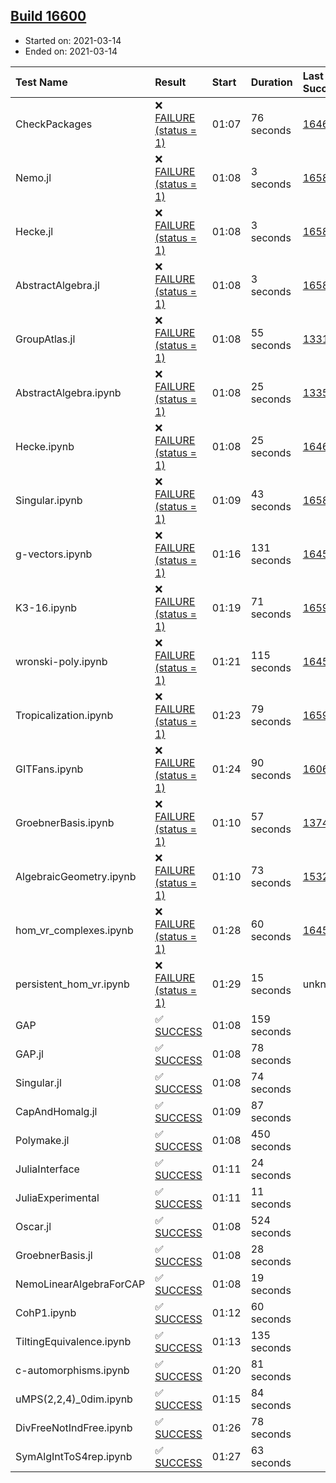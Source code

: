 ## [Build 16600](https://oscarci.mathematik.uni-kl.de/job/oscar/16600/)

* Started on: 2021-03-14
* Ended on: 2021-03-14

| Test Name    | Result | Start | Duration | Last Success | First Failure |
|:-------------|:-------|:------|:---------|:-------------|:--------------|
| CheckPackages | ❌ [FAILURE (status = 1)](https://oscarci.mathematik.uni-kl.de/job/oscar/16600/artifact/logs/build-16600/CheckPackages.log) | 01:07 | 76 seconds | [16463](https://oscarci.mathematik.uni-kl.de/job/oscar/16463/) | [16464](https://oscarci.mathematik.uni-kl.de/job/oscar/16464/) |
| Nemo.jl | ❌ [FAILURE (status = 1)](https://oscarci.mathematik.uni-kl.de/job/oscar/16600/artifact/logs/build-16600/Nemo.jl.log) | 01:08 | 3 seconds | [16588](https://oscarci.mathematik.uni-kl.de/job/oscar/16588/) | [16589](https://oscarci.mathematik.uni-kl.de/job/oscar/16589/) |
| Hecke.jl | ❌ [FAILURE (status = 1)](https://oscarci.mathematik.uni-kl.de/job/oscar/16600/artifact/logs/build-16600/Hecke.jl.log) | 01:08 | 3 seconds | [16589](https://oscarci.mathematik.uni-kl.de/job/oscar/16589/) | [16590](https://oscarci.mathematik.uni-kl.de/job/oscar/16590/) |
| AbstractAlgebra.jl | ❌ [FAILURE (status = 1)](https://oscarci.mathematik.uni-kl.de/job/oscar/16600/artifact/logs/build-16600/AbstractAlgebra.jl.log) | 01:08 | 3 seconds | [16584](https://oscarci.mathematik.uni-kl.de/job/oscar/16584/) | [16585](https://oscarci.mathematik.uni-kl.de/job/oscar/16585/) |
| GroupAtlas.jl | ❌ [FAILURE (status = 1)](https://oscarci.mathematik.uni-kl.de/job/oscar/16600/artifact/logs/build-16600/GroupAtlas.jl.log) | 01:08 | 55 seconds | [13311](https://oscarci.mathematik.uni-kl.de/job/oscar/13311/) | [13312](https://oscarci.mathematik.uni-kl.de/job/oscar/13312/) |
| AbstractAlgebra.ipynb | ❌ [FAILURE (status = 1)](https://oscarci.mathematik.uni-kl.de/job/oscar/16600/artifact/logs/build-16600/AbstractAlgebra.ipynb.log) | 01:08 | 25 seconds | [13355](https://oscarci.mathematik.uni-kl.de/job/oscar/13355/) | [13356](https://oscarci.mathematik.uni-kl.de/job/oscar/13356/) |
| Hecke.ipynb | ❌ [FAILURE (status = 1)](https://oscarci.mathematik.uni-kl.de/job/oscar/16600/artifact/logs/build-16600/Hecke.ipynb.log) | 01:08 | 25 seconds | [16463](https://oscarci.mathematik.uni-kl.de/job/oscar/16463/) | [16464](https://oscarci.mathematik.uni-kl.de/job/oscar/16464/) |
| Singular.ipynb | ❌ [FAILURE (status = 1)](https://oscarci.mathematik.uni-kl.de/job/oscar/16600/artifact/logs/build-16600/Singular.ipynb.log) | 01:09 | 43 seconds | [16588](https://oscarci.mathematik.uni-kl.de/job/oscar/16588/) | [16589](https://oscarci.mathematik.uni-kl.de/job/oscar/16589/) |
| g-vectors.ipynb | ❌ [FAILURE (status = 1)](https://oscarci.mathematik.uni-kl.de/job/oscar/16600/artifact/logs/build-16600/g-vectors.ipynb.log) | 01:16 | 131 seconds | [16458](https://oscarci.mathematik.uni-kl.de/job/oscar/16458/) | [16459](https://oscarci.mathematik.uni-kl.de/job/oscar/16459/) |
| K3-16.ipynb | ❌ [FAILURE (status = 1)](https://oscarci.mathematik.uni-kl.de/job/oscar/16600/artifact/logs/build-16600/K3-16.ipynb.log) | 01:19 | 71 seconds | [16598](https://oscarci.mathematik.uni-kl.de/job/oscar/16598/) | [16599](https://oscarci.mathematik.uni-kl.de/job/oscar/16599/) |
| wronski-poly.ipynb | ❌ [FAILURE (status = 1)](https://oscarci.mathematik.uni-kl.de/job/oscar/16600/artifact/logs/build-16600/wronski-poly.ipynb.log) | 01:21 | 115 seconds | [16458](https://oscarci.mathematik.uni-kl.de/job/oscar/16458/) | [16459](https://oscarci.mathematik.uni-kl.de/job/oscar/16459/) |
| Tropicalization.ipynb | ❌ [FAILURE (status = 1)](https://oscarci.mathematik.uni-kl.de/job/oscar/16600/artifact/logs/build-16600/Tropicalization.ipynb.log) | 01:23 | 79 seconds | [16599](https://oscarci.mathematik.uni-kl.de/job/oscar/16599/) | [16600](https://oscarci.mathematik.uni-kl.de/job/oscar/16600/) |
| GITFans.ipynb | ❌ [FAILURE (status = 1)](https://oscarci.mathematik.uni-kl.de/job/oscar/16600/artifact/logs/build-16600/GITFans.ipynb.log) | 01:24 | 90 seconds | [16068](https://oscarci.mathematik.uni-kl.de/job/oscar/16068/) | [16069](https://oscarci.mathematik.uni-kl.de/job/oscar/16069/) |
| GroebnerBasis.ipynb | ❌ [FAILURE (status = 1)](https://oscarci.mathematik.uni-kl.de/job/oscar/16600/artifact/logs/build-16600/GroebnerBasis.ipynb.log) | 01:10 | 57 seconds | [13748](https://oscarci.mathematik.uni-kl.de/job/oscar/13748/) | [13749](https://oscarci.mathematik.uni-kl.de/job/oscar/13749/) |
| AlgebraicGeometry.ipynb | ❌ [FAILURE (status = 1)](https://oscarci.mathematik.uni-kl.de/job/oscar/16600/artifact/logs/build-16600/AlgebraicGeometry.ipynb.log) | 01:10 | 73 seconds | [15322](https://oscarci.mathematik.uni-kl.de/job/oscar/15322/) | [15323](https://oscarci.mathematik.uni-kl.de/job/oscar/15323/) |
| hom_vr_complexes.ipynb | ❌ [FAILURE (status = 1)](https://oscarci.mathematik.uni-kl.de/job/oscar/16600/artifact/logs/build-16600/hom_vr_complexes.ipynb.log) | 01:28 | 60 seconds | [16458](https://oscarci.mathematik.uni-kl.de/job/oscar/16458/) | [16459](https://oscarci.mathematik.uni-kl.de/job/oscar/16459/) |
| persistent_hom_vr.ipynb | ❌ [FAILURE (status = 1)](https://oscarci.mathematik.uni-kl.de/job/oscar/16600/artifact/logs/build-16600/persistent_hom_vr.ipynb.log) | 01:29 | 15 seconds | unknown | unknown |
| GAP | ✅ [SUCCESS](https://oscarci.mathematik.uni-kl.de/job/oscar/16600/artifact/logs/build-16600/GAP.log) | 01:08 | 159 seconds |  |  |
| GAP.jl | ✅ [SUCCESS](https://oscarci.mathematik.uni-kl.de/job/oscar/16600/artifact/logs/build-16600/GAP.jl.log) | 01:08 | 78 seconds |  |  |
| Singular.jl | ✅ [SUCCESS](https://oscarci.mathematik.uni-kl.de/job/oscar/16600/artifact/logs/build-16600/Singular.jl.log) | 01:08 | 74 seconds |  |  |
| CapAndHomalg.jl | ✅ [SUCCESS](https://oscarci.mathematik.uni-kl.de/job/oscar/16600/artifact/logs/build-16600/CapAndHomalg.jl.log) | 01:09 | 87 seconds |  |  |
| Polymake.jl | ✅ [SUCCESS](https://oscarci.mathematik.uni-kl.de/job/oscar/16600/artifact/logs/build-16600/Polymake.jl.log) | 01:08 | 450 seconds |  |  |
| JuliaInterface | ✅ [SUCCESS](https://oscarci.mathematik.uni-kl.de/job/oscar/16600/artifact/logs/build-16600/JuliaInterface.log) | 01:11 | 24 seconds |  |  |
| JuliaExperimental | ✅ [SUCCESS](https://oscarci.mathematik.uni-kl.de/job/oscar/16600/artifact/logs/build-16600/JuliaExperimental.log) | 01:11 | 11 seconds |  |  |
| Oscar.jl | ✅ [SUCCESS](https://oscarci.mathematik.uni-kl.de/job/oscar/16600/artifact/logs/build-16600/Oscar.jl.log) | 01:08 | 524 seconds |  |  |
| GroebnerBasis.jl | ✅ [SUCCESS](https://oscarci.mathematik.uni-kl.de/job/oscar/16600/artifact/logs/build-16600/GroebnerBasis.jl.log) | 01:08 | 28 seconds |  |  |
| NemoLinearAlgebraForCAP | ✅ [SUCCESS](https://oscarci.mathematik.uni-kl.de/job/oscar/16600/artifact/logs/build-16600/NemoLinearAlgebraForCAP.log) | 01:08 | 19 seconds |  |  |
| CohP1.ipynb | ✅ [SUCCESS](https://oscarci.mathematik.uni-kl.de/job/oscar/16600/artifact/logs/build-16600/CohP1.ipynb.log) | 01:12 | 60 seconds |  |  |
| TiltingEquivalence.ipynb | ✅ [SUCCESS](https://oscarci.mathematik.uni-kl.de/job/oscar/16600/artifact/logs/build-16600/TiltingEquivalence.ipynb.log) | 01:13 | 135 seconds |  |  |
| c-automorphisms.ipynb | ✅ [SUCCESS](https://oscarci.mathematik.uni-kl.de/job/oscar/16600/artifact/logs/build-16600/c-automorphisms.ipynb.log) | 01:20 | 81 seconds |  |  |
| uMPS(2,2,4)_0dim.ipynb | ✅ [SUCCESS](https://oscarci.mathematik.uni-kl.de/job/oscar/16600/artifact/logs/build-16600/uMPS-2-2-4-_0dim.ipynb.log) | 01:15 | 84 seconds |  |  |
| DivFreeNotIndFree.ipynb | ✅ [SUCCESS](https://oscarci.mathematik.uni-kl.de/job/oscar/16600/artifact/logs/build-16600/DivFreeNotIndFree.ipynb.log) | 01:26 | 78 seconds |  |  |
| SymAlgIntToS4rep.ipynb | ✅ [SUCCESS](https://oscarci.mathematik.uni-kl.de/job/oscar/16600/artifact/logs/build-16600/SymAlgIntToS4rep.ipynb.log) | 01:27 | 63 seconds |  |  |
